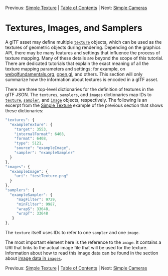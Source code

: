 Previous: [Simple Texture](gltfTutorial_015_SimpleTexture.md) | [Table of Contents](README.md) | Next: [Simple Cameras](gltfTutorial_017_SimpleCameras.md)

# Textures, Images, and Samplers

A glTF asset may define multiple [`texture`](https://github.com/KhronosGroup/glTF/tree/master/specification/2.0/#reference-texture) objects, which can be used as the textures of geometric objects during rendering. Depending on the graphics API, there may be many features and settings that influence the process of texture mapping. Many of these details are beyond the scope of this tutorial. There are dedicated tutorials that explain the exact meaning of all the texture mapping parameters and settings; for example, on [webglfundamentals.org](http://webglfundamentals.org/webgl/lessons/webgl-3d-textures.html),  [open.gl](https://open.gl/textures), and others. This section will only summarize how the information about textures is encoded in a glTF asset.

There are three top-level dictionaries for the definition of textures in the glTF JSON. The `textures`, `samplers`, and `images` dictionaries map IDs to [`texture`](https://github.com/KhronosGroup/glTF/tree/master/specification/2.0/#reference-texture),  [`sampler`](https://github.com/KhronosGroup/glTF/tree/master/specification/2.0/#reference-sampler), and [`image`](https://github.com/KhronosGroup/glTF/tree/master/specification/2.0/#reference-image) objects, respectively. The following is an excerpt from the [Simple Texture](gltfTutorial_015_SimpleTexture.md)  example of the previous section that shows these dictionaries:

```javascript
"textures": {
  "exampleTexture": {
    "target": 3553,
    "internalFormat": 6408,
    "format": 6408,
    "type": 5121,
    "source": "exampleImage",
    "sampler": "exampleSampler"
  }
},
"images": {
  "exampleImage": {
    "uri": "testTexture.png"
  }
},
"samplers": {
  "exampleSampler": {
     "magFilter": 9729,
     "minFilter": 9987,
     "wrapS": 33648,
     "wrapT": 33648
   }
},
```

The `texture` itself uses IDs to refer to one `sampler` and one `image`.


The most important element here is the reference to the `image`. It contains a URI that links to the actual image file that will be used for the texture. Information about how to read this image data can be found in the section about [image data in `images`](gltfTutorial_002_BasicGltfStructure.md#image-data-in-images).


Previous: [Simple Texture](gltfTutorial_015_SimpleTexture.md) | [Table of Contents](README.md) | Next: [Simple Cameras](gltfTutorial_017_SimpleCameras.md)
